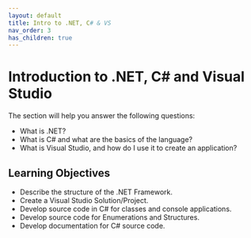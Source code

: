 ```yaml
---
layout: default
title: Intro to .NET, C# & VS
nav_order: 3
has_children: true
---
```


# Introduction to .NET, C# and Visual Studio

The section will help you answer the following questions:

- What is .NET? 
- What is C# and what are the basics of the language?
- What is Visual Studio, and how do I use it to create an application?

## Learning Objectives

- Describe the structure of the .NET Framework. 
- Create a Visual Studio Solution/Project.
- Develop source code in C# for classes and console applications.
- Develop source code for Enumerations and Structures.
- Develop documentation for C# source code.